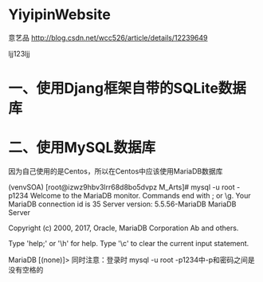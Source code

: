 # YiyipinWebsite
意艺品
http://blog.csdn.net/wcc526/article/details/12239649

ljj123ljj
<h1>一、使用Djang框架自带的SQLite数据库</h1>

<h1>二、使用MySQL数据库</h1>
<p>
因为自己使用的是Centos，所以在Centos中应该使用MariaDB数据库
</p>
(venvSOA) [root@izwz9hbv3lrr68d8bo5dvpz M_Arts]# mysql -u root -p1234
Welcome to the MariaDB monitor.  Commands end with ; or \g.
Your MariaDB connection id is 35
Server version: 5.5.56-MariaDB MariaDB Server

Copyright (c) 2000, 2017, Oracle, MariaDB Corporation Ab and others.

Type 'help;' or '\h' for help. Type '\c' to clear the current input statement.

MariaDB [(none)]> 
同时注意：登录时 mysql -u root -p1234中-p和密码之间是没有空格的
